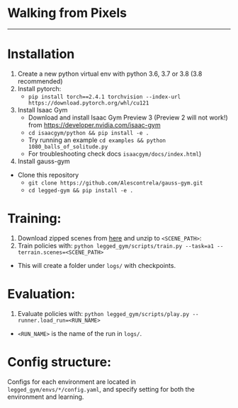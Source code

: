# Walking from Pixels

---

# Installation

1. Create a new python virtual env with python 3.6, 3.7 or 3.8 (3.8 recommended)
2. Install pytorch:
    - `pip install torch==2.4.1 torchvision --index-url https://download.pytorch.org/whl/cu121`
3. Install Isaac Gym
    - Download and install Isaac Gym Preview 3 (Preview 2 will not work!) from https://developer.nvidia.com/isaac-gym
    - `cd isaacgym/python && pip install -e .`
    - Try running an example `cd examples && python 1080_balls_of_solitude.py`
    - For troubleshooting check docs `isaacgym/docs/index.html`)
4. Install gauss-gym
- Clone this repository
    - `git clone https://github.com/Alescontrela/gauss-gym.git`
    - `cd legged-gym && pip install -e .`


# Training:
1. Download zipped scenes from [here](https://drive.google.com/file/d/1bbmcaEKES6XivAXLE_FAyWAve-Olbhab/view?usp=sharing) and unzip to `<SCENE_PATH>`:
2. Train policies with: `python legged_gym/scripts/train.py --task=a1 --terrain.scenes=<SCENE_PATH>`
  - This will create a folder under `logs/` with checkpoints.

# Evaluation:
1. Evaluate policies with: `python legged_gym/scripts/play.py --runner.load_run=<RUN_NAME>`
  - `<RUN_NAME>` is the name of the run in `logs/`.

# Config structure:
Configs for each environment are located in `legged_gym/envs/*/config.yaml`, and specify setting for both the environment and learning.